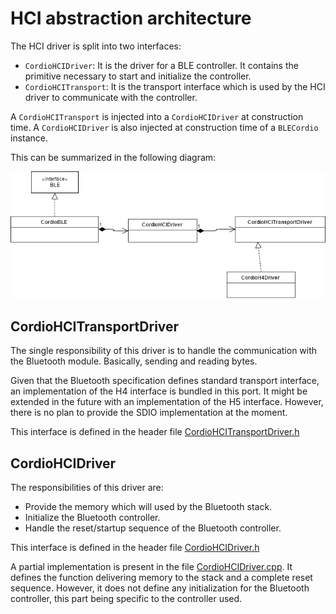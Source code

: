 # HCI abstraction architecture

The HCI driver is split into two interfaces:
* `CordioHCIDriver`: It is the driver for a BLE controller. It contains
the primitive necessary to start and initialize the controller.
* `CordioHCITransport`: It is the transport interface which is used by the HCI
driver to communicate with the controller.

A `CordioHCITransport` is injected into a `CordioHCIDriver` at construction
time. A `CordioHCIDriver` is also injected at construction time of a `BLECordio`
instance.

This can be summarized in the following diagram:

![](resources/architecture.png)

## CordioHCITransportDriver

The single responsibility of this driver is to handle the communication with
the Bluetooth module. Basically, sending and reading bytes.

Given that the Bluetooth specification defines standard transport interface, an
implementation of the H4 interface is bundled in this port. It might be extended
in the future with an implementation of the H5 interface. However, there is no
plan to provide the SDIO implementation at the moment.

This interface is defined in the header file
[CordioHCITransportDriver.h](../driver/CordioHCITransportDriver.h)

## CordioHCIDriver

The responsibilities of this driver are:
* Provide the memory which will used by the Bluetooth stack.
* Initialize the Bluetooth controller.
* Handle the reset/startup sequence of the Bluetooth controller.

This interface is defined in the header file
[CordioHCIDriver.h](../driver/CordioHCIDriver.h)

A partial implementation is present in the file
[CordioHCIDriver.cpp](../driver/CordioHCIDriver.cpp). It defines the function
delivering memory to the stack and a complete reset sequence. However, it does
not define any initialization for the Bluetooth controller, this part being
specific to the controller used.
